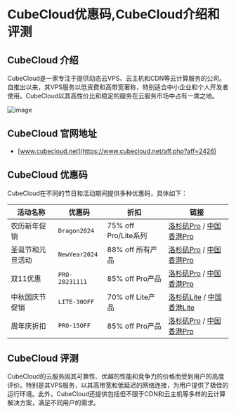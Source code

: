 # CubeCloud优惠码,CubeCloud介绍和评测

## CubeCloud 介绍
CubeCloud是一家专注于提供动态云VPS、云主机和CDN等云计算服务的公司。自推出以来，其VPS服务以低资费和高带宽著称，特别适合中小企业和个人开发者使用。CubeCloud以其高性价比和稳定的服务在云服务市场中占有一席之地。

![image](https://github.com/lcg826367man/CubeCloud/assets/157263422/bf9815e4-4ed9-4347-8aa8-a0511672e7f2)

## CubeCloud 官网地址
- [www.cubecloud.net](https://www.cubecloud.net/aff.php?aff=2426)

## CubeCloud 优惠码
CubeCloud在不同的节日和活动期间提供多种优惠码，具体如下：

| 活动名称       | 优惠码         | 折扣          | 链接                                            |
|------------|-------------|-------------|-----------------------------------------------|
| 农历新年促销    | `Dragon2024` | 75% off Pro/Lite系列 | [洛杉矶Pro](https://www.cubecloud.net/aff.php?aff=2426&gid=10) / [中国香港Pro](https://www.cubecloud.net/aff.php?aff=2426&gid=11) |
| 圣诞节和元旦活动 | `NewYear2024`| 88% off 所有产品  | [洛杉矶Pro](https://www.cubecloud.net/aff.php?aff=2426&gid=10) / [中国香港Pro](https://www.cubecloud.net/aff.php?aff=2426&gid=11) |
| 双11优惠     | `PRO-20231111`| 85% off Pro产品 | [洛杉矶Pro](https://www.cubecloud.net/aff.php?aff=2426&gid=10) / [中国香港Pro](https://www.cubecloud.net/aff.php?aff=2426&gid=11) |
| 中秋国庆节促销  | `LITE-30OFF` | 70% off Lite产品 | [洛杉矶Lite](https://www.cubecloud.net/aff.php?aff=2426&gid=14) / [中国香港Lite](https://www.cubecloud.net/aff.php?aff=2426&gid=16) |
| 周年庆折扣    | `PRO-15OFF`   | 85% off Pro产品 | [洛杉矶Pro](https://www.cubecloud.net/aff.php?aff=2426&gid=10) / [中国香港Pro](https://www.cubecloud.net/aff.php?aff=2426&gid=11) |

## CubeCloud 评测
CubeCloud的云服务因其可靠性、优越的性能和竞争力的价格而受到用户的高度评价。特别是其VPS服务，以其高带宽和低延迟的网络连接，为用户提供了极佳的运行环境。此外，CubeCloud还提供包括但不限于CDN和云主机等多样的云计算解决方案，满足不同用户的需求。

